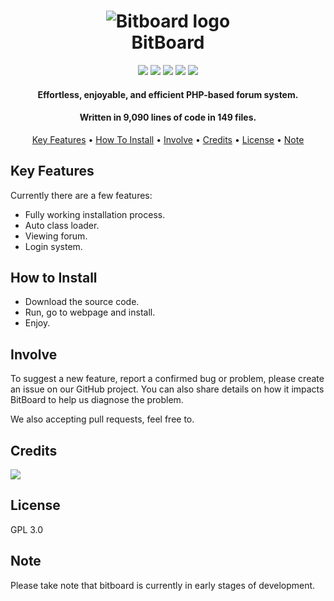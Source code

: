 <h1 align="center">
  <img src="https://i.imgur.com/COz9BVy.png" alt="Bitboard logo">
  <br>
  BitBoard
</h1>

<div align="center">
  <img src="https://img.shields.io/badge/License-GPL_3.0-green" />
  <img src="https://img.shields.io/badge/Language-PHP-blue" />
  <img src="https://img.shields.io/badge/Language-HTML-orange" />
  <img src="https://img.shields.io/badge/Language-JavaScript-yellow" />
  <img src="https://img.shields.io/badge/Language-CSS-blue" />
</div>

<h4 align="center">Effortless, enjoyable, and efficient PHP-based forum system.</h4>
<h4 align="center">Written in 9,090 lines of code in 149 files.</h4>

<p align="center">
  <a href="#key-features">Key Features</a> •
  <a href="#how-to-install">How To Install</a> •
  <a href="#involve">Involve</a> •
  <a href="#credits">Credits</a> •
  <a href="#license">License</a> •
  <a href="#note">Note</a>
</p>

## Key Features
Currently there are a few features:
- Fully working installation process.
- Auto class loader.
- Viewing forum.
- Login system.

## How to Install
- Download the source code.
- Run, go to webpage and install.
- Enjoy.

## Involve
To suggest a new feature, report a confirmed bug or problem, please create an issue on our GitHub project. You can also share details on how it impacts BitBoard to help us diagnose the problem.

We also accepting pull requests, feel free to.

## Credits
<a href="https://github.com/bit-paper/bitboard/graphs/contributors">
  <img src="https://contrib.rocks/image?repo=bit-paper/bitboard" />
</a>

## License
GPL 3.0

## Note
Please take note that bitboard is currently in early stages of development.